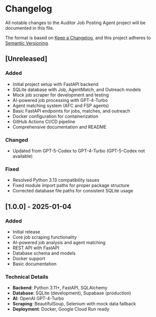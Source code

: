 # Changelog

All notable changes to the Auditor Job Posting Agent project will be documented in this file.

The format is based on [Keep a Changelog](https://keepachangelog.com/en/1.0.0/),
and this project adheres to [Semantic Versioning](https://semver.org/spec/v2.0.0.html).

## [Unreleased]

### Added
- Initial project setup with FastAPI backend
- SQLite database with Job, AgentMatch, and Outreach models
- Mock job scraper for development and testing
- AI-powered job processing with GPT-4-Turbo
- Agent matching system (AFC and FSP agents)
- Basic FastAPI endpoints for jobs, matches, and outreach
- Docker configuration for containerization
- GitHub Actions CI/CD pipeline
- Comprehensive documentation and README

### Changed
- Updated from GPT-5-Codex to GPT-4-Turbo (GPT-5-Codex not available)

### Fixed
- Resolved Python 3.13 compatibility issues
- Fixed module import paths for proper package structure
- Corrected database file paths for consistent SQLite usage

## [1.0.0] - 2025-01-04

### Added
- Initial release
- Core job scraping functionality
- AI-powered job analysis and agent matching
- REST API with FastAPI
- Database schema and models
- Docker support
- Basic documentation

### Technical Details
- **Backend**: Python 3.11+, FastAPI, SQLAlchemy
- **Database**: SQLite (development), Supabase (production)
- **AI**: OpenAI GPT-4-Turbo
- **Scraping**: BeautifulSoup, Selenium with mock data fallback
- **Deployment**: Docker, Google Cloud Run ready

